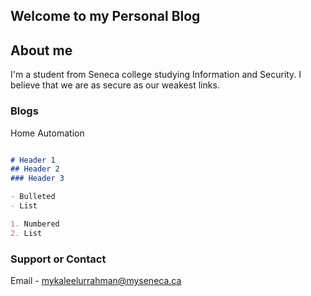 ## Welcome to my Personal Blog

## About me
I'm a student from Seneca college studying Information and Security. I believe that we are as secure as our weakest links. 

### Blogs

Home Automation
```markdown

# Header 1
## Header 2
### Header 3

- Bulleted
- List

1. Numbered
2. List


```


### Support or Contact

Email - mykaleelurrahman@myseneca.ca
